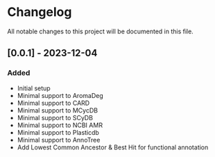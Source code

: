 # Changelog

All notable changes to this project will be documented in this file.

## [0.0.1] - 2023-12-04

### Added

- Initial setup
- Minimal support to AromaDeg
- Minimal support to CARD
- Minimal support to MCycDB
- Minimal support to SCyDB
- Minimal support to NCBI AMR
- Minimal support to Plasticdb
- Minimal support to AnnoTree
- Add Lowest Common Ancestor & Best Hit for functional annotation
